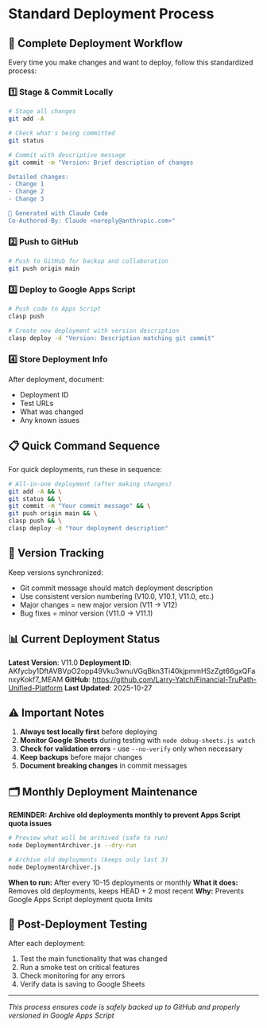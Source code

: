 # Standard Deployment Process

## 🚀 Complete Deployment Workflow

Every time you make changes and want to deploy, follow this standardized process:

### 1️⃣ Stage & Commit Locally
```bash
# Stage all changes
git add -A

# Check what's being committed
git status

# Commit with descriptive message
git commit -m "Version: Brief description of changes

Detailed changes:
- Change 1
- Change 2
- Change 3

🤖 Generated with Claude Code
Co-Authored-By: Claude <noreply@anthropic.com>"
```

### 2️⃣ Push to GitHub
```bash
# Push to GitHub for backup and collaboration
git push origin main
```

### 3️⃣ Deploy to Google Apps Script
```bash
# Push code to Apps Script
clasp push

# Create new deployment with version description
clasp deploy -d "Version: Description matching git commit"
```

### 4️⃣ Store Deployment Info
After deployment, document:
- Deployment ID
- Test URLs
- What was changed
- Any known issues

## 📋 Quick Command Sequence

For quick deployments, run these in sequence:
```bash
# All-in-one deployment (after making changes)
git add -A && \
git status && \
git commit -m "Your commit message" && \
git push origin main && \
clasp push && \
clasp deploy -d "Your deployment description"
```

## 🔄 Version Tracking

Keep versions synchronized:
- Git commit message should match deployment description
- Use consistent version numbering (V10.0, V10.1, V11.0, etc.)
- Major changes = new major version (V11 → V12)
- Bug fixes = minor version (V11.0 → V11.1)

## 📊 Current Deployment Status

**Latest Version**: V11.0
**Deployment ID**: AKfycby1DftAVBVpO2opp49Vku3wnuVGqBkn3Ti40kjpmmHSzZgt66gxQFanxyKokf7_MEAM
**GitHub**: https://github.com/Larry-Yatch/Financial-TruPath-Unified-Platform
**Last Updated**: 2025-10-27

## ⚠️ Important Notes

1. **Always test locally first** before deploying
2. **Monitor Google Sheets** during testing with `node debug-sheets.js watch`
3. **Check for validation errors** - use `--no-verify` only when necessary
4. **Keep backups** before major changes
5. **Document breaking changes** in commit messages

## 🗂️ Monthly Deployment Maintenance

**REMINDER: Archive old deployments monthly to prevent Apps Script quota issues**

```bash
# Preview what will be archived (safe to run)
node DeploymentArchiver.js --dry-run

# Archive old deployments (keeps only last 3)
node DeploymentArchiver.js
```

**When to run:** After every 10-15 deployments or monthly
**What it does:** Removes old deployments, keeps HEAD + 2 most recent
**Why:** Prevents Google Apps Script deployment quota limits

## 🧪 Post-Deployment Testing

After each deployment:
1. Test the main functionality that was changed
2. Run a smoke test on critical features
3. Check monitoring for any errors
4. Verify data is saving to Google Sheets

---
*This process ensures code is safely backed up to GitHub and properly versioned in Google Apps Script*